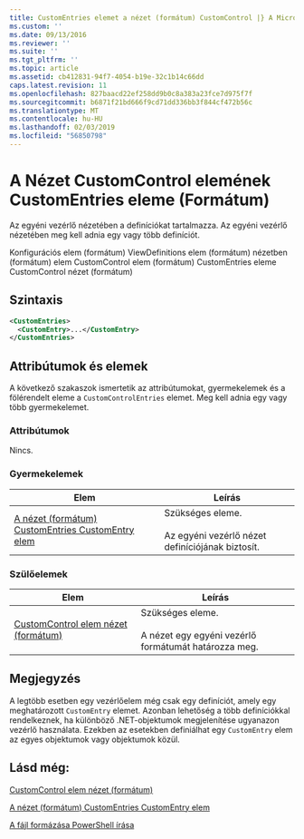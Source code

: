 ```yaml
---
title: CustomEntries elemet a nézet (formátum) CustomControl |} A Microsoft Docs
ms.custom: ''
ms.date: 09/13/2016
ms.reviewer: ''
ms.suite: ''
ms.tgt_pltfrm: ''
ms.topic: article
ms.assetid: cb412831-94f7-4054-b19e-32c1b14c66dd
caps.latest.revision: 11
ms.openlocfilehash: 827baacd22ef258dd9b0c8a383a23fce7d975f7f
ms.sourcegitcommit: b6871f21bd666f9cd71dd336bb3f844cf472b56c
ms.translationtype: MT
ms.contentlocale: hu-HU
ms.lasthandoff: 02/03/2019
ms.locfileid: "56850798"
---
```

# <a name="customentries-element-for-customcontrol-for-view-format"></a>A Nézet CustomControl elemének CustomEntries eleme (Formátum)

Az egyéni vezérlő nézetében a definíciókat tartalmazza. Az egyéni vezérlő nézetében meg kell adnia egy vagy több definíciót.

Konfigurációs elem (formátum) ViewDefinitions elem (formátum) nézetben (formátum) elem CustomControl elem (formátum) CustomEntries eleme CustomControl nézet (formátum)

## <a name="syntax"></a>Szintaxis

```xml
<CustomEntries>
  <CustomEntry>...</CustomEntry>
</CustomEntries>
```

## <a name="attributes-and-elements"></a>Attribútumok és elemek

A következő szakaszok ismertetik az attribútumokat, gyermekelemek és a fölérendelt eleme a `CustomControlEntries` elemet. Meg kell adnia egy vagy több gyermekelemet.

### <a name="attributes"></a>Attribútumok

Nincs.

### <a name="child-elements"></a>Gyermekelemek

|Elem|Leírás|
|-------------|-----------------|
|[A nézet (formátum) CustomEntries CustomEntry elem](./customentry-element-for-customentries-for-customcontrol-for-view-format.md)|Szükséges eleme.<br /><br /> Az egyéni vezérlő nézet definíciójának biztosít.|

### <a name="parent-elements"></a>Szülőelemek

|Elem|Leírás|
|-------------|-----------------|
|[CustomControl elem nézet (formátum)](./customcontrol-element-for-view-format.md)|Szükséges eleme.<br /><br /> A nézet egy egyéni vezérlő formátumát határozza meg.|

## <a name="remarks"></a>Megjegyzés

A legtöbb esetben egy vezérlőelem még csak egy definíciót, amely egy meghatározott `CustomEntry` elemet. Azonban lehetőség a több definíciókkal rendelkeznek, ha különböző .NET-objektumok megjelenítése ugyanazon vezérlő használata. Ezekben az esetekben definiálhat egy `CustomEntry` elem az egyes objektumok vagy objektumok közül.

## <a name="see-also"></a>Lásd még:

[CustomControl elem nézet (formátum)](./customcontrol-element-for-view-format.md)

[A nézet (formátum) CustomEntries CustomEntry elem](./customentry-element-for-customentries-for-customcontrol-for-view-format.md)

[A fájl formázása PowerShell írása](./writing-a-powershell-formatting-file.md)
